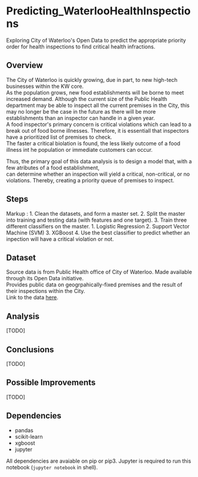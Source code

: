 # Predicting_WaterlooHealthInspections
Exploring City of Waterloo's Open Data to predict the appropriate priority order for health inspections to find critical health infractions.

## Overview

The City of Waterloo is quickly growing, due in part, to new high-tech businesses within the KW core.  
As the population grows, new food establishments will be borne to meet increased demand. Although the current
size of the Public Health department may be able to inspect all the current premises in the City, this may no
longer be the case in the future as there will be more establishments than an inspector can handle in a given year.  
A food inspector's primary concern is critical violations which can lead to a break out of food borne
illnesses. Therefore, it is essentiall that inspectors have a prioritized list of premises to check.  
The faster a critical biolation is found, the less likely outcome of a food illness int he population or immediate customers
can occur.  
  
Thus, the primary goal of this data analysis is to design a model that, with a few atributes of a food establishment,  
can determine whether an inspection will yield a critical, non-critical, or no violations. Thereby, creating a priority queue
of premises to inspect.


## Steps

Markup : 1. Clean the datasets, and form a master set.
		 2. Split the master into training and testing data (with features and one target).
		 3. Train three different classifiers on the master.
			1. Logistic Regression
			2. Support Vector Machine (SVM)
			3. XGBoost
		 4. Use the best classifier to predict whether an inpection will have a critical violation or not.


## Dataset

Source data is from Public Health office of City of Waterloo. Made available through its Open Data initiative.  
Provides public data on geogrpahically-fixed premises and the result of their inspections within the City.  
Link to the data [here](http://www.regionofwaterloo.ca/en/regionalGovernment/FoodPremiseDataset.asp).


## Analysis
[TODO]


## Conclusions
[TODO]


## Possible Improvements
[TODO]


## Dependencies

* pandas  
* scikit-learn  
* xgboost  
* jupyter  

All dependencies are avaiable on pip or pip3. Jupyter is required to run this notebook (`jupyter notebook` in shell).







